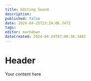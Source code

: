 ```yaml
---
title: Editing Sound
description: 
published: false
date: 2024-04-25T23:24:06.747Z
tags: 
editor: markdown
dateCreated: 2024-04-24T07:00:36.348Z
---
```


# Header
Your content here